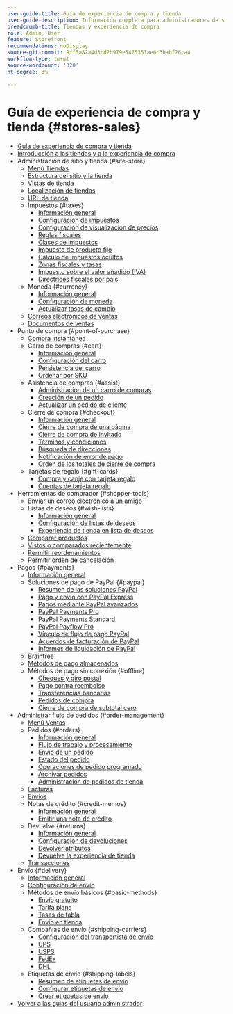```yaml
---
user-guide-title: Guía de experiencia de compra y tienda
user-guide-description: Información completa para administradores de sitios, agentes de servicio de atención al cliente y administradores de ventas que trabajan en Adobe Commerce y Magento Open Source.
breadcrumb-title: Tiendas y experiencia de compra
role: Admin, User
feature: Storefront
recommendations: noDisplay
source-git-commit: 9ff5a82a4d3bd2b979e5475351ae6c3babf26ca4
workflow-type: tm+mt
source-wordcount: '320'
ht-degree: 3%

---
```



# Guía de experiencia de compra y tienda {#stores-sales}

+ [Guía de experiencia de compra y tienda](guide-overview.md)
+ [Introducción a las tiendas y a la experiencia de compra](introduction.md)
+ Administración de sitio y tienda {#site-store}
   + [Menú Tiendas](stores-menu.md)
   + [Estructura del sitio y la tienda](stores.md)
   + [Vistas de tienda](store-views.md)
   + [Localización de tiendas](store-localize.md)
   + [URL de tienda](store-urls.md)
   + Impuestos {#taxes}
      + [Información general](taxes.md)
      + [Configuración de impuestos](tax-settings-general.md)
      + [Configuración de visualización de precios](display-settings.md)
      + [Reglas fiscales](tax-rules.md)
      + [Clases de impuestos](tax-class.md)
      + [Impuesto de producto fijo](fixed-product-tax.md)
      + [Cálculo de impuestos ocultos](hidden-tax-calculation.md)
      + [Zonas fiscales y tasas](tax-zones-rates.md)
      + [Impuesto sobre el valor añadido (IVA)](vat.md)
      + [Directrices fiscales por país](international-tax-guidelines.md)
   + Moneda {#currency}
      + [Información general](currency.md)
      + [Configuración de moneda](currency-configuration.md)
      + [Actualizar tasas de cambio](currency-update.md)
   + [Correos electrónicos de ventas](sales-email.md)
   + [Documentos de ventas](sales-documents.md)
+ Punto de compra {#point-of-purchase}
   + [Compra instantánea](checkout-instant-purchase.md)
   + Carro de compras {#cart}
      + [Información general](cart.md)
      + [Configuración del carro](cart-configuration.md)
      + [Persistencia del carro](cart-persistent.md)
      + [Ordenar por SKU](order-by-sku.md)
   + Asistencia de compras {#assist}
      + [Administración de un carro de compras](shopping-assisted-cart-manage.md)
      + [Creación de un pedido](customer-account-create-order.md)
      + [Actualizar un pedido de cliente](order-update.md)
   + Cierre de compra {#checkout}
      + [Información general](checkout-process.md)
      + [Cierre de compra de una página](checkout-one-page.md)
      + [Cierre de compra de invitado](checkout-guest.md)
      + [Términos y condiciones](terms-and-conditions.md)
      + [Búsqueda de direcciones](checkout-address-search.md)
      + [Notificación de error de pago](checkout-payment-failed-emails.md)
      + [Orden de los totales de cierre de compra](checkout-totals-sort-order.md)
   + Tarjetas de regalo {#gift-cards}
      + [Compra y canje con tarjeta regalo](product-gift-card-workflow.md)
      + [Cuentas de tarjeta regalo](product-gift-card-accounts.md)
+ Herramientas de comprador {#shopper-tools}
   + [Enviar un correo electrónico a un amigo](email-a-friend.md)
   + Listas de deseos {#wish-lists}
      + [Información general](wishlists.md)
      + [Configuración de listas de deseos](wishlist-configuration.md)
      + [Experiencia de tienda en lista de deseos](wishlist-storefront.md)
   + [Comparar productos](product-compare.md)
   + [Vistos o comparados recientemente](products-viewed-compared.md)
   + [Permitir reordenamientos](reorders-allow.md)
   + [Permitir orden de cancelación](cancel-allow.md)
+ Pagos {#payments}
   + [Información general](payments.md)
   + Soluciones de pago de PayPal {#paypal}
      + [Resumen de las soluciones PayPal](paypal.md)
      + [Pago y envío con PayPal Express](paypal-express-checkout.md)
      + [Pagos mediante PayPal avanzados](paypal-payments-advanced.md)
      + [PayPal Payments Pro](paypal-payments-pro.md)
      + [PayPal Payments Standard](paypal-payments-standard.md)
      + [PayPal Payflow Pro](paypal-payflow-pro.md)
      + [Vínculo de flujo de pago PayPal](paypal-payflow-link.md)
      + [Acuerdos de facturación de PayPal](paypal-billing-agreements.md)
      + [Informes de liquidación de PayPal](paypal-settlement-reports.md)
   + [Braintree](braintree.md)
   + [Métodos de pago almacenados](stored-payment-methods.md)
   + Métodos de pago sin conexión {#offline}
      + [Cheques y giro postal](check-money-order.md)
      + [Pago contra reembolso](cash-on-delivery.md)
      + [Transferencias bancarias](bank-transfer.md)
      + [Pedidos de compra](purchase-order.md)
      + [Cierre de compra de subtotal cero](zero-subtotal-checkout.md)
+ Administrar flujo de pedidos {#order-management}
   + [Menú Ventas](sales-menu.md)
   + Pedidos {#orders}
      + [Información general](orders.md)
      + [Flujo de trabajo y procesamiento](order-processing.md)
      + [Envío de un pedido](order-ship.md)
      + [Estado del pedido](order-status.md)
      + [Operaciones de pedido programado](order-scheduled-operations.md)
      + [Archivar pedidos](order-archive.md)
      + [Administración de pedidos de tienda](orders-storefront.md)
   + [Facturas](invoices.md)
   + [Envíos](shipments.md)
   + Notas de crédito {#credit-memos}
      + [Información general](credit-memos.md)
      + [Emitir una nota de crédito](credit-memo-create.md)
   + Devuelve {#returns}
      + [Información general](returns.md)
      + [Configuración de devoluciones](rma-configure.md)
      + [Devolver atributos](attributes-returns.md)
      + [Devuelve la experiencia de tienda](rma-customer-experience.md)
   + [Transacciones](transactions.md)
+ Envío {#delivery}
   + [Información general](delivery.md)
   + [Configuración de envío](shipping-settings.md)
   + Métodos de envío básicos {#basic-methods}
      + [Envío gratuito](shipping-free.md)
      + [Tarifa plana](shipping-flat-rate.md)
      + [Tasas de tabla](shipping-table-rate.md)
      + [Envío en tienda](shipping-in-store-delivery.md)
   + Compañías de envío {#shipping-carriers}
      + [Configuración del transportista de envío](carriers.md)
      + [UPS](ups.md)
      + [USPS](usps.md)
      + [FedEx](fedex.md)
      + [DHL](dhl.md)
   + Etiquetas de envío {#shipping-labels}
      + [Resumen de etiquetas de envío](shipping-labels.md)
      + [Configurar etiquetas de envío](shipping-label-configure.md)
      + [Crear etiquetas de envío](shipping-label-create.md)
+ [Volver a las guías del usuario administrador](https://experienceleague.adobe.com/es/docs/commerce-admin/user-guides/home)

